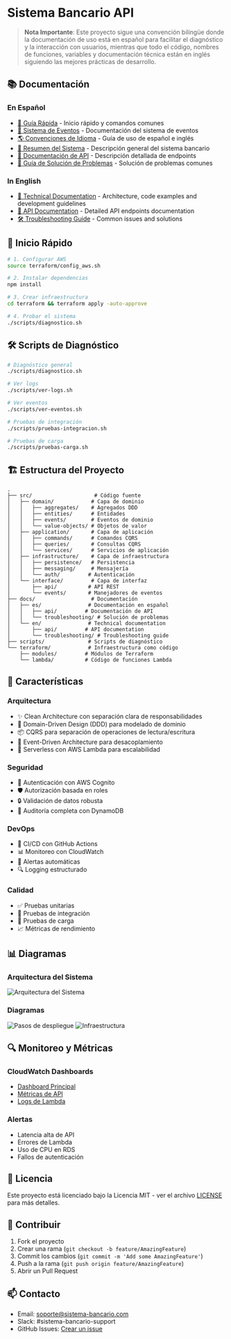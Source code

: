 # Sistema Bancario API

> **Nota Importante**: Este proyecto sigue una convención bilingüe donde la documentación de uso está en español para facilitar el diagnóstico y la interacción con usuarios, mientras que todo el código, nombres de funciones, variables y documentación técnica están en inglés siguiendo las mejores prácticas de desarrollo.

## 📚 Documentación

### En Español
- [🚀 Guía Rápida](docs/es/guia-rapida.md) - Inicio rápido y comandos comunes
- [🔄 Sistema de Eventos](docs/es/eventos.md) - Documentación del sistema de eventos
- [🌎 Convenciones de Idioma](docs/es/convenciones-idioma.md) - Guía de uso de español e inglés
- [📄 Resumen del Sistema](README.md#resumen-en-español) - Descripción general del sistema bancario
- [📝 Documentación de API](docs/es/api/endpoints.md) - Descripción detallada de endpoints
- [🔧 Guía de Solución de Problemas](docs/es/troubleshooting/guia.md) - Solución de problemas comunes

### In English
- [📖 Technical Documentation](docs/en/technical.md) - Architecture, code examples and development guidelines
- [🔌 API Documentation](docs/en/api/endpoints.md) - Detailed API endpoints documentation
- [🛠️ Troubleshooting Guide](docs/en/troubleshooting/guide.md) - Common issues and solutions

## 🚀 Inicio Rápido

```bash
# 1. Configurar AWS
source terraform/config_aws.sh

# 2. Instalar dependencias
npm install

# 3. Crear infraestructura
cd terraform && terraform apply -auto-approve

# 4. Probar el sistema
./scripts/diagnostico.sh
```

## 🛠️ Scripts de Diagnóstico

```bash
# Diagnóstico general
./scripts/diagnostico.sh

# Ver logs
./scripts/ver-logs.sh

# Ver eventos
./scripts/ver-eventos.sh

# Pruebas de integración
./scripts/pruebas-integracion.sh

# Pruebas de carga
./scripts/pruebas-carga.sh
```

## 🏗️ Estructura del Proyecto

```
.
├── src/                    # Código fuente
│   ├── domain/            # Capa de dominio
│   │   ├── aggregates/    # Agregados DDD
│   │   ├── entities/      # Entidades
│   │   ├── events/        # Eventos de dominio
│   │   └── value-objects/ # Objetos de valor
│   ├── application/       # Capa de aplicación
│   │   ├── commands/      # Comandos CQRS
│   │   ├── queries/       # Consultas CQRS
│   │   └── services/      # Servicios de aplicación
│   ├── infrastructure/    # Capa de infraestructura
│   │   ├── persistence/   # Persistencia
│   │   ├── messaging/     # Mensajería
│   │   └── auth/         # Autenticación
│   └── interface/         # Capa de interfaz
│       ├── api/          # API REST
│       └── events/       # Manejadores de eventos
├── docs/                  # Documentación
│   ├── es/               # Documentación en español
│   │   ├── api/         # Documentación de API
│   │   └── troubleshooting/ # Solución de problemas
│   └── en/               # Technical documentation
│       ├── api/         # API documentation
│       └── troubleshooting/ # Troubleshooting guide
├── scripts/              # Scripts de diagnóstico
└── terraform/            # Infraestructura como código
    ├── modules/         # Módulos de Terraform
    └── lambda/          # Código de funciones Lambda
```

## 🌟 Características

### Arquitectura
- ✨ Clean Architecture con separación clara de responsabilidades
- 🎯 Domain-Driven Design (DDD) para modelado de dominio
- 📦 CQRS para separación de operaciones de lectura/escritura
- 🔄 Event-Driven Architecture para desacoplamiento
- 🚀 Serverless con AWS Lambda para escalabilidad

### Seguridad
- 🔐 Autenticación con AWS Cognito
- 🛡️ Autorización basada en roles
- 🔒 Validación de datos robusta
- 📝 Auditoría completa con DynamoDB

### DevOps
- 🔄 CI/CD con GitHub Actions
- 📊 Monitoreo con CloudWatch
- 🚨 Alertas automáticas
- 🔍 Logging estructurado

### Calidad
- ✅ Pruebas unitarias
- 🔄 Pruebas de integración
- 🚦 Pruebas de carga
- 📈 Métricas de rendimiento

## 📊 Diagramas

### Arquitectura del Sistema
![Arquitectura del Sistema](docs/diagramas/arquitectura.png)

### Diagramas
![Pasos de despliegue](docs/diagramas/PasosdeDespliegue.png)
![Infraestructura](docs/diagramas/InfraestructuraAWS.png)


## 🔍 Monitoreo y Métricas

### CloudWatch Dashboards
- [Dashboard Principal](https://console.aws.amazon.com/cloudwatch/home?region=us-east-1#dashboards:name=sistema-bancario)
- [Métricas de API](https://console.aws.amazon.com/cloudwatch/home?region=us-east-1#dashboards:name=sistema-bancario-api)
- [Logs de Lambda](https://console.aws.amazon.com/cloudwatch/home?region=us-east-1#logsV2:log-groups)

### Alertas
- Latencia alta de API
- Errores de Lambda
- Uso de CPU en RDS
- Fallos de autenticación

## 📝 Licencia

Este proyecto está licenciado bajo la Licencia MIT - ver el archivo [LICENSE](LICENSE) para más detalles.

## 🤝 Contribuir

1. Fork el proyecto
2. Crear una rama (`git checkout -b feature/AmazingFeature`)
3. Commit los cambios (`git commit -m 'Add some AmazingFeature'`)
4. Push a la rama (`git push origin feature/AmazingFeature`)
5. Abrir un Pull Request

## 📫 Contacto

- Email: soporte@sistema-bancario.com
- Slack: #sistema-bancario-support
- GitHub Issues: [Crear un issue](https://github.com/usuario/sistema-bancario/issues)
